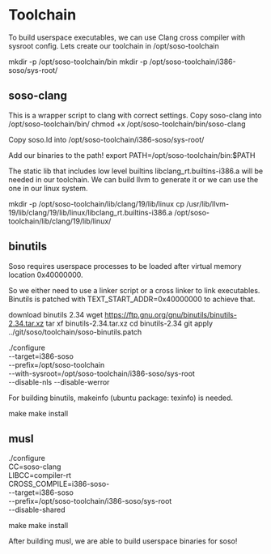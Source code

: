 # Toolchain
To build userspace executables, we can use Clang cross compiler with sysroot config.
Lets create our toolchain in /opt/soso-toolchain

mkdir -p /opt/soso-toolchain/bin
mkdir -p /opt/soso-toolchain/i386-soso/sys-root/

## soso-clang
This is a wrapper script to clang with correct settings.
Copy soso-clang into /opt/soso-toolchain/bin/
chmod +x /opt/soso-toolchain/bin/soso-clang

Copy soso.ld into /opt/soso-toolchain/i386-soso/sys-root/

Add our binaries to the path!
export PATH=/opt/soso-toolchain/bin:$PATH

The static lib that includes low level builtins libclang_rt.builtins-i386.a will be needed in our toolchain.
We can build llvm to generate it or we can use the one in our linux system.

mkdir -p /opt/soso-toolchain/lib/clang/19/lib/linux
cp /usr/lib/llvm-19/lib/clang/19/lib/linux/libclang_rt.builtins-i386.a /opt/soso-toolchain/lib/clang/19/lib/linux/

## binutils
Soso requires userspace processes to be loaded after virtual memory location 0x40000000.

So we either need to use a linker script or a cross linker to link executables.
Binutils is patched with TEXT_START_ADDR=0x40000000 to achieve that.

download binutils 2.34
wget https://ftp.gnu.org/gnu/binutils/binutils-2.34.tar.xz
tar xf binutils-2.34.tar.xz
cd binutils-2.34
git apply ../git/soso/toolchain/soso-binutils.patch

./configure \
  --target=i386-soso \
  --prefix=/opt/soso-toolchain \
  --with-sysroot=/opt/soso-toolchain/i386-soso/sys-root \
  --disable-nls --disable-werror

For building binutils, makeinfo (ubuntu package: texinfo) is needed.

make
make install


## musl
./configure \
  CC=soso-clang \
  LIBCC=compiler-rt \
  CROSS_COMPILE=i386-soso- \
  --target=i386-soso \
  --prefix=/opt/soso-toolchain/i386-soso/sys-root \
  --disable-shared

make
make install

After building musl, we are able to build userspace binaries for soso!